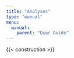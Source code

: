 ```yaml
---
title: "Analyses"
type: "manual"
menu:
  manual:
    parent: "User Guide"
---
```


{{< construction >}}
